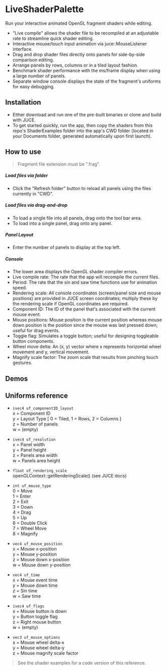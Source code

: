 # LiveShaderPalette

Run your interactive animated OpenGL fragment shaders while editing.

  - "Live compile" allows the shader file to be recompiled at an adjustable rate to streamline quick shader editing.
  - Interactive mouse/touch input animation via juce::MouseListener interface.
  - Drag and drop shader files directly onto panels for side-by-side comparison editing.
  - Arrange panels by rows, columns or in a tiled layout fashion.
  - Benchmark shader performance with the ms/frame display when using a large number of panels.
  - Separate window console displays the state of the fragment's uniforms for easy debugging.

## Installation
  - Either download and run one of the pre-built binaries or clone and build with JUCE.
  - To get started quickly, run the app, then copy the shaders from this repo's ShaderExamples folder into the app's CWD folder (located in your Documents folder, generated automatically upon first launch).
  
## How to use
>Fragment file extension must be ".frag".   
##### Load files via folder  
  - Click the "Refresh folder" button to reload all panels using the files currently in "CWD".
##### Load files via drag-and-drop
  - To load a single file into all panels, drag onto the tool bar area.
  - To load into a single panel, drag onto any panel. 
##### Panel Layout
  - Enter the number of panels to display at the top left.
##### Console
  - The lower area displays the OpenGL shader compiler errors.
  - Live compile rate: The rate that the app will recompile the current files.
  - Period: The rate that the sin and saw time functions use for animation speed.
  - Rendering scale: All console coordinates (screen/panel size and mouse positions) are provided in JUCE screen coordinates; multiply these by the rendering scale if OpenGL coordinates are required.
  - Component ID: The ID of the panel that's associated with the current mouse event.
  - Mouse positions: Mouse position is the current position whereas mouse down position is the position since the mouse was last pressed down; useful for drag events.
  - Toggle flag: Simulates a toggle button; useful for designing toggleable button components.
  - Wheel move delta: An (x, y) vector where x represents horizontal wheel movement and y, vertical movement.
  - Magnify scale factor: The zoom scale that results from pinching touch gestures.
 
## Demos

## Uniforms reference

- `ivec4 uf_componentID_layout`    
    x = Component ID    
    y = Layout Type [ 0 = Tiled, 1 = Rows, 2 = Columns ]    
    z = Number of panels    
    w = (empty)    
    
- `ivec4 uf_resolution`    
    x = Panel width    
    y = Panel height    
    z = Panels area width    
    w = Panels area height    
  
- `float uf_rendering_scale`    
    openGLContext::getRenderingScale() (see JUCE docs)    
- `int uf_mouse_type`    
    0 = Move    
    1 = Enter    
    2 = Exit    
    3 = Down     
    4 = Drag    
    5 = Up    
    6 = Double Click    
    7 = Wheel Move    
    8 = Magnify    
- `vec4 uf_mouse_position`    
    x = Mouse x-position    
    y = Mouse y-position    
    z = Mouse down x-position    
    w = Mouse down y-position    
- `vec4 uf_time`    
    x = Mouse event time    
    y = Mouse down time    
    z = Sin time    
    w = Saw time    
- `ivec4 uf_flags`    
    x = Mouse button is down    
    y = Button toggle flag    
    z = Right mouse button    
    w = (empty)    
- `vec3 uf_mouse_options`    
    x = Mouse wheel delta-x    
    y = Mouse wheel delta-y    
    z = Mouse magnify scale factor    
    
> See the shader examples for a code version of this reference.
